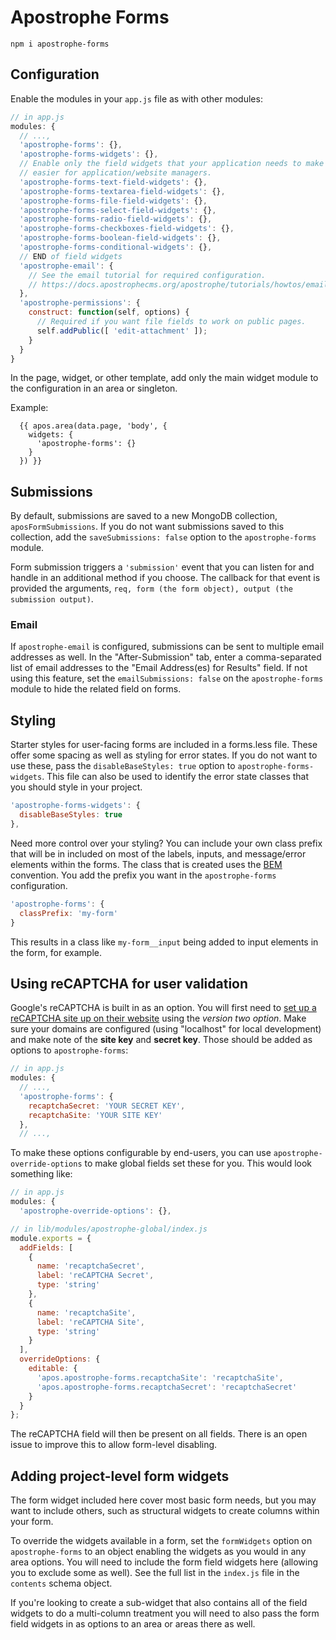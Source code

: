 # Apostrophe Forms

`npm i apostrophe-forms`

## Configuration

Enable the modules in your `app.js` file as with other modules:

```javascript
// in app.js
modules: {
  // ...,
  'apostrophe-forms': {},
  'apostrophe-forms-widgets': {},
  // Enable only the field widgets that your application needs to make it
  // easier for application/website managers.
  'apostrophe-forms-text-field-widgets': {},
  'apostrophe-forms-textarea-field-widgets': {},
  'apostrophe-forms-file-field-widgets': {},
  'apostrophe-forms-select-field-widgets': {},
  'apostrophe-forms-radio-field-widgets': {},
  'apostrophe-forms-checkboxes-field-widgets': {},
  'apostrophe-forms-boolean-field-widgets': {},
  'apostrophe-forms-conditional-widgets': {},
  // END of field widgets
  'apostrophe-email': {
    // See the email tutorial for required configuration.
    // https://docs.apostrophecms.org/apostrophe/tutorials/howtos/email
  },
  'apostrophe-permissions': {
    construct: function(self, options) {
      // Required if you want file fields to work on public pages.
      self.addPublic([ 'edit-attachment' ]);
    }
  }
}
```

In the page, widget, or other template, add only the main widget module to the configuration in an area or singleton.

Example:

```
  {{ apos.area(data.page, 'body', {
    widgets: {
      'apostrophe-forms': {}
    }
  }) }}
```

## Submissions

By default, submissions are saved to a new MongoDB collection, `aposFormSubmissions`. If you do not want submissions saved to this collection, add the `saveSubmissions: false` option to the `apostrophe-forms` module.

Form submission triggers a `'submission'` event that you can listen for and handle in an additional method if you choose. The callback for that event is provided the arguments, `req, form (the form object), output (the submission output)`.

### Email

If `apostrophe-email` is configured, submissions can be sent to multiple email addresses as well. In the "After-Submission" tab, enter a comma-separated list of email addresses to the "Email Address(es) for Results" field. If not using this feature, set the `emailSubmissions: false` on the `apostrophe-forms` module to hide the related field on forms.

## Styling

Starter styles for user-facing forms are included in a forms.less file. These offer some spacing as well as styling for error states. If you do not want to use these, pass the `disableBaseStyles: true` option to `apostrophe-forms-widgets`. This file can also be used to identify the error state classes that you should style in your project.

```javascript
'apostrophe-forms-widgets': {
  disableBaseStyles: true
},
```

Need more control over your styling? You can include your own class prefix that will be in included on most of the labels, inputs, and message/error elements within the forms. The class that is created uses the [BEM](http://getbem.com/naming/) convention. You add the prefix you want in the `apostrophe-forms` configuration.

```javascript
'apostrophe-forms': {
  classPrefix: 'my-form'
}
```
This results in a class like `my-form__input` being added to input elements in the form, for example.

## Using reCAPTCHA for user validation

Google's reCAPTCHA is built in as an option. You will first need to [set up a reCAPTCHA site up on their website](https://www.google.com/recaptcha/) using the *version two option*. Make sure your domains are configured (using "localhost" for local development) and make note of the **site key** and **secret key**. Those should be added as options to `apostrophe-forms`:

```javascript
// in app.js
modules: {
  // ...,
  'apostrophe-forms': {
    recaptchaSecret: 'YOUR SECRET KEY',
    recaptchaSite: 'YOUR SITE KEY'
  },
  // ...,
```

To make these options configurable by end-users, you can use `apostrophe-override-options` to make global fields set these for you. This would look something like:

```javascript
// in app.js
modules: {
  'apostrophe-override-options': {},
```

```javascript
// in lib/modules/apostrophe-global/index.js
module.exports = {
  addFields: [
    {
      name: 'recaptchaSecret',
      label: 'reCAPTCHA Secret',
      type: 'string'
    },
    {
      name: 'recaptchaSite',
      label: 'reCAPTCHA Site',
      type: 'string'
    }
  ],
  overrideOptions: {
    editable: {
      'apos.apostrophe-forms.recaptchaSite': 'recaptchaSite',
      'apos.apostrophe-forms.recaptchaSecret': 'recaptchaSecret'
    }
  }
};
```

The reCAPTCHA field will then be present on all fields. There is an open issue to improve this to allow form-level disabling.

## Adding project-level form widgets

The form widget included here cover most basic form needs, but you may want to include others, such as structural widgets to create columns within your form.

To override the widgets available in a form, set the `formWidgets` option on `apostrophe-forms` to an object enabling the widgets as you would in any area options. You will need to include the form field widgets here (allowing you to exclude some as well). See the full list in the `index.js` file in the `contents` schema object.

If you're looking to create a sub-widget that also contains all of the field widgets to do a multi-column treatment you will need to also pass the form field widgets in as options to an area or areas there as well.
